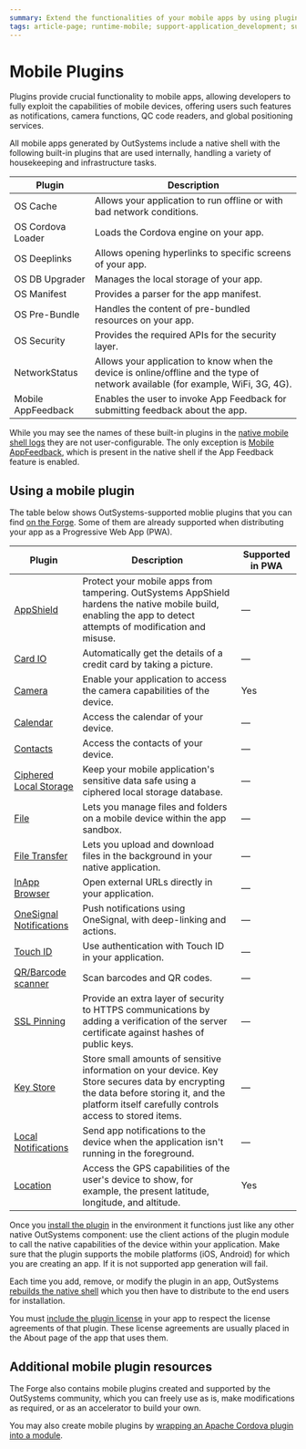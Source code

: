 ```yaml
---
summary: Extend the functionalities of your mobile apps by using plugins.
tags: article-page; runtime-mobile; support-application_development; support-Mobile_Apps; support-Mobile_Apps-featured
---
```


# Mobile Plugins

Plugins provide crucial functionality to mobile apps, allowing developers to fully exploit the capabilities of mobile devices, offering users such features as notifications, camera functions, QC code readers, and global positioning services.

All mobile apps generated by OutSystems include a native shell with the following built-in plugins that are used internally, handling a variety of housekeeping and infrastructure tasks.

Plugin | Description
-------|-----------------
OS Cache       | Allows your application to run offline or with bad network conditions.
OS Cordova Loader | Loads the Cordova engine on your app.
OS Deeplinks   | Allows opening hyperlinks to specific screens of your app.
OS DB Upgrader | Manages the local storage of your app.
OS Manifest    | Provides a parser for the app manifest.
OS Pre-Bundle  | Handles the content of pre-bundled resources on your app.
OS Security    | Provides the required APIs for the security layer.
NetworkStatus  | Allows your application to know when the device is online/offline and the type of network available (for example, WiFi, 3G, 4G).
Mobile AppFeedback | Enables the user to invoke App Feedback for submitting feedback about the app.

 While you may see the names of these built-in plugins in the [native mobile shell logs](<../../managing-the-applications-lifecycle/monitor-and-troubleshoot/monitoring-an-environment.md>) they are not user-configurable. The only exception is [Mobile AppFeedback](<../../managing-the-applications-lifecycle/app-feedback/user-feedback-enable.md>), which is present in the native shell if the App Feedback feature is enabled.
 
## Using a mobile plugin

The table below shows OutSystems-supported moblie plugins that you can find [on the Forge](<https://www.outsystems.com/forge/>). Some of them are already supported when distributing your app as a Progressive Web App (PWA).

Plugin | Description | Supported in PWA
-------|-------------|---
[AppShield](<https://www.outsystems.com/forge/component-overview/9379//>) | Protect your mobile apps from tampering. OutSystems AppShield hardens the native mobile build, enabling the app to detect attempts of modification and misuse. | —
[Card IO](<https://www.outsystems.com/forge/component/1438/card-io-plugin/>) | Automatically get the details of a credit card by taking a picture. | —
[Camera](<https://www.outsystems.com/forge/component-overview/1390/camera-plugin>) | Enable your application to access the camera capabilities of the device. | Yes
[Calendar](<https://www.outsystems.com/forge/component/1566/calendar-plugin/>) | Access the calendar of your device. | —
[Contacts](<https://www.outsystems.com/forge/component-overview/1394/contacts-plugin>) | Access the contacts of your device. | —
[Ciphered Local Storage](<https://www.outsystems.com/forge/component-details/1500/ciphered-local-storage-plugin/>) | Keep your mobile application's sensitive data safe using a ciphered local storage database. | —
[File](<https://www.outsystems.com/forge/component-overview/1633/file-plugin>) | Lets you manage files and folders on a mobile device within the app sandbox. | —
[File Transfer](<https://www.outsystems.com/forge/component-overview/1409/file-transfer-plugin>) | Lets you upload and download files in the background in your native application. | —
[InApp Browser](<https://www.outsystems.com/forge/component/1558/inappbrowser-plugin/>) | Open external URLs directly in your application. | —
[OneSignal Notifications](<http://www.outsystems.com/forge/component/2119/onesignal-plugin/>) | Push notifications using OneSignal, with deep-linking and actions. | —
[Touch ID](<https://www.outsystems.com/forge/component-details/1431/Touch+ID+Plugin/>) | Use authentication with Touch ID in your application. | —
[QR/Barcode scanner](<https://www.outsystems.com/forge/component/1403/barcode-plugin/>) | Scan barcodes and QR codes. | —
[SSL Pinning](<https://www.outsystems.com/forge/component-overview/1873/ssl-pinning-plugin>) | Provide an extra layer of security to HTTPS communications by adding a verification of the server certificate against hashes of public keys. | —
[Key Store](<https://www.outsystems.com/forge/component/1550/Key+Store+Plugin/>) | Store small amounts of sensitive information on your device. Key Store secures data by encrypting the data before storing it, and the platform itself carefully controls access to stored items. | —
[Local Notifications](<http://www.outsystems.com/forge/component/1541/local-notifications-plugin/>) | Send app notifications to the device when the application isn't running in the foreground. | —
[Location](<https://www.outsystems.com/forge/component/1395/location-plugin/>) | Access the GPS capabilities of the user's device to show, for example, the present latitude, longitude, and  altitude. | Yes

Once you [install the plugin](<../../getting-started/component.md>) in the environment it functions just like any other native OutSystems component: use the client actions of the plugin module to call the native capabilities of the device within your application. Make sure that the plugin supports the mobile platforms (iOS, Android) for which you are creating an app. If it is not supported app generation will fail.

Each time you add, remove, or modify the plugin in an app, OutSystems [rebuilds the native shell](<../../deliver-mobile/mobile-app-update-scenarios.md#Situations_When_the_User_Must_Install_a_New_Build>) which you then have to distribute to the end users for installation.

You must [include the plugin license](<../../deliver-mobile/compliance-with-third-party-licenses.md#Include_the_Third_Party_Licenses_Used_by_Plug-ins_or_Components>) in your app to respect the license agreements of that plugin. These license agreements are usually placed in the About page of the app that uses them.

## Additional mobile plugin resources

The Forge also contains mobile plugins created and supported by the OutSystems community, which you can freely use as is, make modifications as required, or as an accelerator to build your own.

You may also create mobile plugins by [wrapping an Apache Cordova plugin into a module](<using-cordova-plugins.md>).

